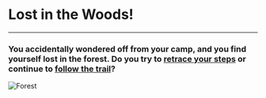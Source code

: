 # Lost in the Woods!
---
### You accidentally wondered off from your camp, and you find yourself lost in the forest. Do you try to [retrace your steps](choice1.md) or continue to [follow the trail](choice2.md)?
![Forest](https://i.pinimg.com/originals/f4/0a/5e/f40a5eebc67b4126f840ce225450ebac.jpg)